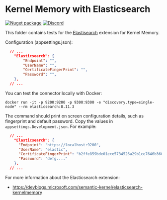 # Kernel Memory with Elasticsearch

[![Nuget package](https://img.shields.io/nuget/v/Microsoft.KernelMemory.MemoryDb.Elasticsearch)](https://www.nuget.org/packages/Microsoft.KernelMemory.MemoryDb.Elasticsearch/)
[![Discord](https://img.shields.io/discord/1063152441819942922?label=Discord&logo=discord&logoColor=white&color=d82679)](https://aka.ms/KMdiscord)

This folder contains tests for the [Elastisearch](https://www.elastic.co/) extension for Kernel Memory.

Configuration (appsettings.json):

```json
  // ...
    "Elasticsearch": {
        "Endpoint": "",
        "UserName": "",
        "CertificateFingerPrint": "",
        "Password": "",
    },
  // ...
```

You can test the connector locally with Docker:

```shell
docker run -it -p 9200:9200 -p 9300:9300 -e "discovery.type=single-node" --rm elasticsearch:8.11.3
```

The command should print on screen configuration details, such as fingerprint and default password. Copy
the values in `appsettings.Development.json`. For example:

```json
  // ...
    "Elasticsearch": {
      "Endpoint": "https://localhost:9200",
      "UserName": "elastic",
      "CertificateFingerPrint": "b2ffe859bde01ece5734526a29b1ce7646b36030835cbbe81424a26151f5f2c5",
      "Password": "defg...."
    },
  // ...
```

For more information about the Elasticsearch extension:

- https://devblogs.microsoft.com/semantic-kernel/elasticsearch-kernelmemory
